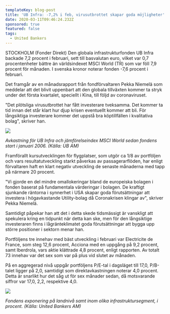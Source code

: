 ```yaml
---
templateKey: blog-post
title: 'UB Infra: -7,2% i feb, virusutbrottet skapar goda möjligheter'
date: 2020-03-11T09:46:24.232Z
sponsored: true
featured: false
tags:
  - United Bankers
---
```

STOCKHOLM (Fonder Direkt) Den globala infrastrukturfonden UB Infra backade 7,2 procent i februari, sett till basvalutan euro, vilket var 0,7 procentenheter bättre än världsindexet MSCI World (TR) som var föll 7,9 procent för månaden. I svenska kronor noterar fonden -7,6 procent i februari.

Det framgår av en månadsrapport från fondförvaltaren Pekka Niemelä som meddelar att det blivit uppenbart att den globala tillväxten kommer ta stryk under det första kvartalet, speciellt i Kina, till följd av coronaviruset.

"Det plötsliga virusutbrottet har fått investerare tveksamma. Det kommer ta tid innan det står klart hur djup krisen eventuellt kommer att bli. För långsiktiga investerare kommer det uppstå bra köptillfällen i kvalitativa bolag", skriver han.

![](/img/infra.PNG)

*Avkastning för UB Infra och jämförelseindex MSCI World sedan fondens start i januari 2006. (Källa: UB AM)*

Framförallt kursutvecklingen för flygplatser, som utgör ca 1/8 av portföljen och vars resultatutveckling starkt påverkas av passagerarflöden, har enligt förvaltaren haft en klart negativ utveckling de senaste månaderna med tapp på närmare 20 procent.

"Vi gjorde en del mindre omallokeringar bland de europeiska bolagen i fonden baserat på fundamentala värderingar i bolagen. De kraftigt sjunkande räntorna i synnerhet i USA skapar goda förutsättningar att investera i högavkastande Utility-bolag då Coronakrisen klingar av", skriver Pekka Niemelä.

Samtidigt påpekar han att det i detta skede tidsmässigt är vanskligt att spekulera kring en tidpunkt när detta kan ske, men för den långsiktige investeraren finns i lågränteklimatet goda förutsättningar att bygga upp större positioner i sektorn menar han.

Portföljens tre innehav med bäst utveckling i februari var Electricite de France, som steg 12,6 procent, Acciona med en uppgång på 9,2 procent, samt Iberdrola, vars aktie klättrade 4,8 procent, enligt rapporten. Av totalt 73 innehav var det sex som var på plus vid slutet av månaden.

På en aggregerad nivå uppgår portföljens P/E-tal i dagsläget till 17,0, P/B-talet ligger på 2,0, samtidigt som direktavkastningen noterar 4,0 procent. Detta är snarlikt hur det såg ut för sex månader sedan, då motsvarande siffror var 17,0, 2,2, respektive 4,0.

![](/img/infra2.PNG)

*Fondens exponering på landnivå samt inom olika infrastruktursegment, i procent. (Källa: United Bankers AM)*
